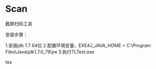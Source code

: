# Scan
截屏扫码工具

安装步骤：

1.安装jdk 1.7 64位 
2.配置环境变量，EXE4J_JAVA_HOME = C:\Program Files\Java\jdk1.7.0_79\jre
3.执行TLTest.exe 


tes